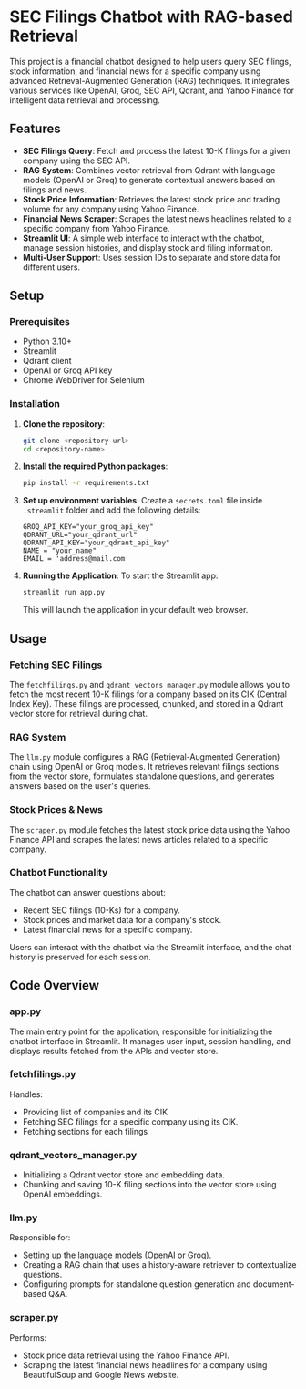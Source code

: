 # SEC Filings Chatbot with RAG-based Retrieval

This project is a financial chatbot designed to help users query SEC filings, stock information, and financial news for a specific company using advanced Retrieval-Augmented Generation (RAG) techniques. It integrates various services like OpenAI, Groq, SEC API, Qdrant, and Yahoo Finance for intelligent data retrieval and processing.

## Features

- **SEC Filings Query**: Fetch and process the latest 10-K filings for a given company using the SEC API.
- **RAG System**: Combines vector retrieval from Qdrant with language models (OpenAI or Groq) to generate contextual answers based on filings and news.
- **Stock Price Information**: Retrieves the latest stock price and trading volume for any company using Yahoo Finance.
- **Financial News Scraper**: Scrapes the latest news headlines related to a specific company from Yahoo Finance.
- **Streamlit UI**: A simple web interface to interact with the chatbot, manage session histories, and display stock and filing information.
- **Multi-User Support**: Uses session IDs to separate and store data for different users.

## Setup

### Prerequisites

- Python 3.10+
- Streamlit
- Qdrant client
- OpenAI or Groq API key
- Chrome WebDriver for Selenium

### Installation

1. **Clone the repository**:
    ```bash
    git clone <repository-url>
    cd <repository-name>
    ```

2. **Install the required Python packages**:
    ```bash
    pip install -r requirements.txt
    ```

3. **Set up environment variables**:
    Create a `secrets.toml` file inside `.streamlit` folder and add the following details:
    ```
    GROQ_API_KEY="your_groq_api_key"
    QDRANT_URL="your_qdrant_url"
    QDRANT_API_KEY="your_qdrant_api_key"
    NAME = "your_name"
    EMAIL = 'address@mail.com'
    ```

4. **Running the Application**:
    To start the Streamlit app:
    ```bash
    streamlit run app.py
    ```
    This will launch the application in your default web browser.



## Usage
### Fetching SEC Filings
The `fetchfilings.py` and `qdrant_vectors_manager.py` module allows you to fetch the most recent 10-K filings for a company based on its CIK (Central Index Key). These filings are processed, chunked, and stored in a Qdrant vector store for retrieval during chat.

### RAG System
The `llm.py` module configures a RAG (Retrieval-Augmented Generation) chain using OpenAI or Groq models. It retrieves relevant filings sections from the vector store, formulates standalone questions, and generates answers based on the user's queries.

### Stock Prices & News
The `scraper.py` module fetches the latest stock price data using the Yahoo Finance API and scrapes the latest news articles related to a specific company.

### Chatbot Functionality
The chatbot can answer questions about:
- Recent SEC filings (10-Ks) for a company.
- Stock prices and market data for a company's stock.
- Latest financial news for a specific company.

Users can interact with the chatbot via the Streamlit interface, and the chat history is preserved for each session.


## Code Overview
### app.py
The main entry point for the application, responsible for initializing the chatbot interface in Streamlit. It manages user input, session handling, and displays results fetched from the APIs and vector store.

### fetchfilings.py
Handles:
- Providing list of companies and its CIK
- Fetching SEC filings for a specific company using its CIK.
- Fetching sections for each filings
  
### qdrant_vectors_manager.py
- Initializing a Qdrant vector store and embedding data.
- Chunking and saving 10-K filing sections into the vector store using OpenAI embeddings.

### llm.py
Responsible for:
- Setting up the language models (OpenAI or Groq).
- Creating a RAG chain that uses a history-aware retriever to contextualize questions.
- Configuring prompts for standalone question generation and document-based Q&A.

### scraper.py
Performs:
- Stock price data retrieval using the Yahoo Finance API.
- Scraping the latest financial news headlines for a company using BeautifulSoup and Google News website.